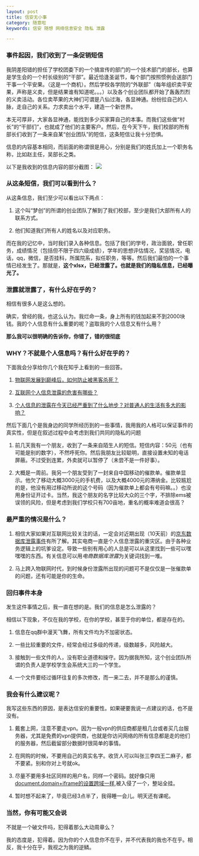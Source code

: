 ```yaml
---
layout: post
title: 信安无小事
category: 随意啦
keywords: 信安 随想 网络信息安全 隐私 泄露

---
```


### 事件起因，我们收到了一条促销短信

我阴差阳错的担任了学校团委下的一个搞宣传的部门的一个技术部门的部长，也算是学生会的一个村长级别的“干部”。最近恰逢圣诞节，每个部门按照惯例会送部门干事一个平安果。（这是一个商机）。然后学校各学院的“外联部”（每年组织卖平安果，声称是义卖，但是结果谁有知道呢。。。）以及各个创业团队都开始了轰轰烈烈的义卖活动。各位卖苹果的大神们可谓是八仙过海，各显神通。纷纷拉自己的人脉，走自己的关系。力求卖出个水平，建造一个新世界。

本无可厚非，大家各显神通，能找到多少买家算自己的本事。而我们这些做“村长”的“干部们”，也就成了他们的主要客户。然后，在今天下午，我们校部的所有部长们收到了一条来自某“创业团队”的短信，这条短信让我十分恐惧。

信息的内容基本相同，而前面的称谓很是用心，分别是我们的姓氏加上一个职务名称，比如赵主任，吴部长之类。

以下是我收到的信息内容的部分截图：
![](http://ohwxyjv7u.bkt.clouddn.com/webwxgetmsgimg.jpg)

### 从这条短信，我们可以看到什么？

从这条信息，我们至少可以看出以下两点：

1. 这个叫“梦创”的所谓的创业团队了解到了我们校部，至少是我们大部所有人的联系方式。

2. 他们知道我们所有人的姓名以及对应职务。

而在我的记忆中，当时我们录入各种信息。包括了我们的学号，政治面貌，曾任职务，成绩情况（包括但不限于四六级成绩），学年的思想评估情况，奖惩情况，电话，qq，微信，是否挂科，所属院系，拟任职务，等等。然后我们最怕的一个事情已经发生了。那就是，**这个xlsx，已经泄露了。也就是我们的隐私信息，已经曝光了。**

### 泄露就泄露了，有什么好在乎的？

相信有很多人是这么想的。

确实，曾经的我，也这么认为。我烂命一条，身上所有的钱加起来不到2000块钱。我的个人信息有什么重要的呢？盗取我的个人信息又有什么用？

**那么我可以很明确的告诉你，你错了，错的很彻底**

### WHY？不就是个人信息吗？有什么好在乎的？

下面我会分享给你几个我在知乎上看到的一些回答。

1. [物联网发展到巅峰后，如何防止被黑客杀死？](https://www.zhihu.com/question/26950831 "一段很幽默风趣的小说")

2. [互联网个人信息泄露的危害有哪些？](https://www.zhihu.com/question/27388644)

3. [个人信息的泄露在今天已经严重到了什么地步？对普通人的生活有多大的影响？](https://www.zhihu.com/question/48804067)

然后下面几个是我身边的同学所经历到的一些事情，我用我的人格可以保证事件的真实性，但是在叙述过程中会考虑到我们共同的隐私的问题

1. 前几天我有一个朋友，收到了一条来自陌生人的短信。短信内容：50元（也有可能是别的数字），不然呼死你。然后我朋友比较聪明，直接设置未知的电话屏蔽。不过受到连累，外卖就可以暂停了（未尝不是一件好事）。

2. 大概是一周前。我另一个朋友受到了一封来自中国移动的催款单。催款单显示。他欠了移动大概3000元的手机费，以及大概4000元的滞纳金。比较尴尬的是，他没有用过移动所说的这个号码（因为催款单上都会有号码嘛。。）也没用身份证开过卡。当然，我这个朋友的名字比较大众的三个字，不排除ems被误领的风险，但是考虑到我们学校只有700亩地，重名的概率难道会很高？

### 最严重的情况是什么？

1. 相信大家如果对互联网比较关注的话，一定会对近期出现（10天前）的[京东数据库泄露事件](http://tech.sina.com.cn/i/2016-12-18/doc-ifxytqax6460222.shtml)有所了解。其实电商一直是个人信息泄露的重灾区。由于各种业务逻辑上的坑爹设定。导致一些别有用心的人总是可以从这里找到一些可以嘿嘿嘿的东西。有关信息可以用*电商数据库泄露*为关键词找到一堆。

2. 马上跨入物联网时代，到时候身份泄露所出现的问题可不是仅仅是一张催款单的问题，还有可能是你的生命。

### 回归事件本身

发生这件事情之后，我一直在想的是。我们的信息是怎么泄露的？

相信以下现象，不仅在我的学校，在你的学校，甚至于你的单位，都是存在的。

1. 信息在qq群中漫天飞舞，所有文件均为不加密状态。

2. 一些比较重要的文件，经常会经过多级的传递，级数越多，风险越大。

3. 接触到一些文件的人，没有职业道德和操守。因为据我所知，这个创业团队所谓的负责人是学校学生会系统大三的一个学生。

4. 一个文件要经过循环往复的多次修改，而一来二去，并不是那么的谨慎。

### 我会有什么建议呢？

我写这些东西的原因，是表达信安的重要性。如果硬要我说一点建议的话，也不是没有。

1. 戴套上网，注意不要走vpn。因为一般vpn的供应商都是租几台或者买几台服务器，尤其是免费的vpn提供商，也就是你访问网络的所有信息都是走的他们的服务器，然后截留部分数据时很简单的事情。

2. 在网购的时候，不要用自己的真实名字。收货人可以叫张三李四王二麻子，都不要紧。别和你对上号就ok。

3. 尽量不要用多社区同样的用户名，同样一个密码。就好像只用[document.domain+iframe的设置跨域一样](https://www.cnblogs.com/rainman/archive/2011/02/20/1959325.html),被入侵了一个，整站全挂。

4. 暂时想不起来了，毕竟已经3点半了，我得睡一会儿。明天还有课呢。

### 当然，你有可能又会说

不就是一个破文件吗，犯得着那么大动周章么？

我的态度是，犯得着。因为你的个人信息你不在乎，并不代表我的我也不在乎。相反，我十分在乎，我视之为我的逆鳞。
